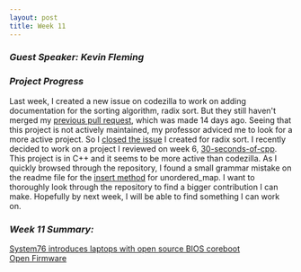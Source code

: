 ```yaml
---
layout: post
title: Week 11
---
```

### **_Guest Speaker: Kevin Fleming_**  
### **_Project Progress_**    
Last week, I created a new issue on codezilla to work on adding documentation for the sorting algorithm, radix sort. But they still haven't merged my [previous pull request](https://github.com/Asiatik/codezilla/pull/465), which was made 14 days ago. Seeing that this project is not actively maintained, my professor adviced me to look for a more active project. So I [closed the issue](https://github.com/Asiatik/codezilla/issues/466) I created for radix sort. I recently decided to work on a project I reviewed on week 6, [30-seconds-of-cpp](https://github.com/Bhupesh-V/30-seconds-of-cpp). This project is in C++ and it seems to be more active than codezilla. As I quickly browsed through the repository, I found a small grammar mistake on the readme file for the [insert method](https://github.com/Bhupesh-V/30-seconds-of-cpp/blob/master/unordered_map/insert.md) for unordered_map. I want to thoroughly look through the repository to find a bigger contribution I can make. Hopefully by next week, I will be able to find something I can work on.   
### **_Week 11 Summary:_**  
[System76 introduces laptops with open source BIOS coreboot](https://opensource.com/article/19/11/coreboot-system76-laptops?utm_campaign=intrel)  
[Open Firmware](https://cacm.acm.org/magazines/2019/10/239673-open-source-firmware/fulltext)  
<!--
Write about the visit by Kevin Fleming. What did you learn? Contrast what he had to say about Bloomberg LP's involvement with what Bill Reyner described about FactSet's involvement.  
Our third guest speaker was Kevin Fleming from Bloomberg. He talked about
Continue to chronicle your progress on the issue(s) you are working on.
-->
